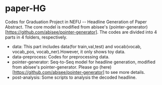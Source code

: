 # paper-HG
Codes for Graduation Project in NEFU -- Headline Generation of Paper Abstract. The core model is modified from abisee's (pointer-generator)[https://github.com/abisee/pointer-generator].
The codes are divided into 4 parts in 4 folders, respectively.
- data: This part includes data(for train,val,test) and vocab(vocab, vocab_pos, vocab_ner).However, it only shows toy data.
- data-preprocess: Codes for preprocessing data.
- pointer-generator: Seq-to-Seq model for headline generation, modified from abisee's pointer-generator. Please go (here)[https://github.com/abisee/pointer-generator] to see more details.
- post-analysis: Some scripts to analysis the decoded headline.
